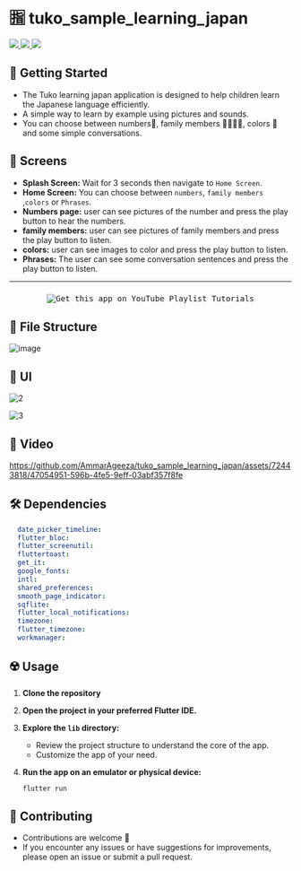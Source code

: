# 🈯 tuko_sample_learning_japan


<div align="start">
     <a href="https://api.visitorbadge.io/api/visitors?path=tuko_sample_learning_japan&label=People%20who%20visited%20this%20page&countColor=%23263759" target="_blank">
        <img src="https://api.visitorbadge.io/api/visitors?path=tuko_sample_learning_japan&label=People%20who%20visited%20this%20page&countColor=%23263759" target="_blank" />
    </a>
    <a href="https://www.linkedin.com/in/salah-medhat-2bb9b3171/" target="_blank">
        <img src="https://img.shields.io/badge/LinkedIn-0077B5?style=for-the-badge&logo=linkedin&logoColor=white" target="_blank" />
    </a>
  <a href="salah223310@gmail.com">
    <img src="https://img.shields.io/badge/Gmail-333333?style=for-the-badge&logo=gmail&logoColor=red" />

  </a>

  </a>
</div>

## 🚀 Getting Started

- The Tuko learning japan application is designed to help children learn the Japanese language efficiently.
- A simple way to learn by example using pictures and sounds.
- You can choose between numbers🔢, family members 👨‍👩‍👧‍👧, colors 🔴 and some simple conversations.

## 🤳 Screens

- **Splash Screen:** Wait for 3 seconds then navigate to `Home Screen`. 
- **Home Screen:** You can choose between `numbers`, `family members` ,`colors` or `Phrases`.
- **Numbers page:** user can see pictures of the number and press the play button to hear the numbers.
- **family members:** user can see pictures of family members and press the play button to listen.
- **colors:** user can see images to color and press the play button to listen.
- **Phrases:** The user can see some conversation sentences and press the play button to listen.



<hr>
<h3>
 
</h3>
<p align= "center">
     <kbd>
        <img  src="https://github.com/SalahLuha/tuko_sample_learning_japan/assets/76949573/288c9979-8148-485f-a748-402fd5211305" alt="Get this app on YouTube Playlist Tutorials">
     </kbd>
  </a>


## 📁 File Structure

![image](https://github.com/AmmarAgeeza/tuko_sample_learning_japan/assets/72443818/6bf5b32f-abb6-4a88-b96c-e67133dc7618)

## 📱 UI

![2](https://github.com/AmmarAgeeza/tuko_sample_learning_japan/assets/72443818/bd589d06-bb71-4010-9899-709ead2d9545)

![3](https://github.com/AmmarAgeeza/tuko_sample_learning_japan/assets/72443818/a0583e2a-5a9e-4852-ac85-1bd9ec0d312b)

## 🎥 Video

https://github.com/AmmarAgeeza/tuko_sample_learning_japan/assets/72443818/47054951-596b-4fe5-9eff-03abf357f8fe

## 🛠 Dependencies

```pubspec.yaml
  date_picker_timeline: 
  flutter_bloc: 
  flutter_screenutil: 
  fluttertoast: 
  get_it: 
  google_fonts: 
  intl: 
  shared_preferences: 
  smooth_page_indicator: 
  sqflite: 
  flutter_local_notifications: 
  timezone: 
  flutter_timezone: 
  workmanager: 
```

## ☢️ Usage

1. **Clone the repository**

2. **Open the project in your preferred Flutter IDE.**

3. **Explore the `lib` directory:**

    - Review the project structure to understand the core of the app.
    - Customize the app of your need.

4. **Run the app on an emulator or physical device:**

    ```bash
    flutter run
    ```

## 🚨 Contributing

- Contributions are welcome 💜
- If you encounter any issues or have suggestions for improvements, please open an issue or submit a pull request.

